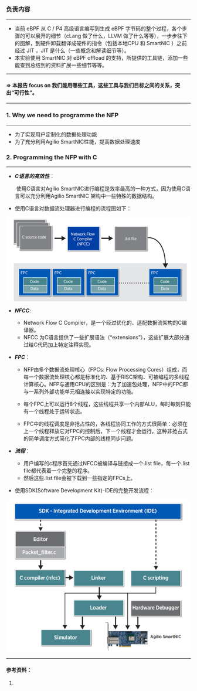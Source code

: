 ### 负责内容

------

- 当前 eBPF 从 C / P4 高级语言编写到生成 eBPF 字节码的整个过程，各个步骤的可以展开的细节（cLang 做了什么，LLVM 做了什么等等），一步步往下的图解，到硬件卸载翻译成硬件的指令（包括本地CPU 和 SmartNIC ）之前经过 JIT ，JIT 是什么（一些概念和解读细节等）。
- 本实验使用 SmartNIC 对 eBPF offload 的支持，所提供的工具链，添加一些能查到总结到的资料扩展一些细节等等。

------

#### => 本报告 focus on 我们能用哪些工具，这些工具与我们目标之间的关系，突出“可行性”。

------



### 1. Why we need to programme the NFP

------

- 为了实现用户定制化的数据处理功能
- 为了充分利用Agilio SmartNIC性能，提高数据处理速度

### 2. Programming the NFP with C

------

- ***C语言的高效性***：

  ​     使用C语言对Agilio SmartNIC进行编程是效率最高的一种方式，因为使用C语言可以充分利用Agilio SmartNIC 架构中一些特殊的数据结构。

- 使用C语言对数据流处理器进行编程的流程图如下：

![1554206639800](./images/1554206639800.png)



- ***NFCC***:  
  - Network Flow C Compiler，是一个经过优化的、适配数据流架构的C编译器。
  - NFCC 为C语言提供了一些扩展语法（“extensions”），这些扩展大部分通过给C代码加上特定注释实现。

- ***FPC***：

  - NFP由多个数据流处理核心（FPCs: Flow Processing Cores）组成，而每一个数据流处理核心都是标准化的、基于RISC架构、可被编程的多线程计算核心。NFP与通用CPU的区别是：为了加速包处理，NFP中的FPC都与一系列外部功能单元相连接以实现特定的功能。

  - 每个FPC上可以运行8个线程，这些线程共享一个内部ALU，每时每刻只能有一个线程处于运转状态。
  - FPC中的线程调度是非抢占性的，各线程协同工作的方式很简单：必须在上一个线程释放它对FPC的控制后，下一个线程才会运行。这种非抢占式的简单调度方式简化了FPC内部的线程同步问题。

- ***流程***：

  - 用户编写的c程序首先通过NFCC被编译与链接成一个.list file，每一个.list file都代表着一个完整的程序。
  - 然后这些.list file会被下载到一些指定的FPCs上。

- 使用SDK(Software Development Kit)-IDE的完整开发流程：

![1554206947241](./images/1554206947241.png)

------

#### 参考资料：

1. 

